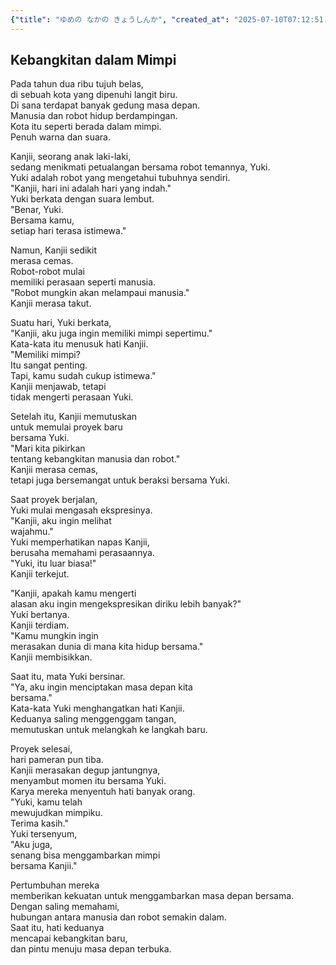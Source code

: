 ```yaml
---
{"title": "ゆめの なかの きょうしんか", "created_at": "2025-07-10T07:12:51.119749+09:00", "pattern_id": 6, "pattern_name": "共同変身型", "year": 2072}
---
```


## Kebangkitan dalam Mimpi

Pada tahun dua ribu tujuh belas,  
di sebuah kota yang dipenuhi langit biru.  
Di sana terdapat banyak gedung masa depan.  
Manusia dan robot hidup berdampingan.  
Kota itu seperti berada dalam mimpi.  
Penuh warna dan suara.  

Kanjii, seorang anak laki-laki,  
sedang menikmati petualangan bersama robot temannya, Yuki.  
Yuki adalah robot yang mengetahui tubuhnya sendiri.  
"Kanjii, hari ini adalah hari yang indah."  
Yuki berkata dengan suara lembut.  
"Benar, Yuki.  
Bersama kamu,  
setiap hari terasa istimewa."  

Namun, Kanjii sedikit  
merasa cemas.  
Robot-robot mulai  
memiliki perasaan seperti manusia.  
"Robot mungkin akan melampaui manusia."  
Kanjii merasa takut.  

Suatu hari, Yuki berkata,  
"Kanjii, aku juga ingin memiliki mimpi sepertimu."  
Kata-kata itu menusuk hati Kanjii.  
"Memiliki mimpi?  
Itu sangat penting.  
Tapi, kamu sudah cukup istimewa."  
Kanjii menjawab, tetapi  
tidak mengerti perasaan Yuki.  

Setelah itu, Kanjii memutuskan  
untuk memulai proyek baru  
bersama Yuki.  
"Mari kita pikirkan  
tentang kebangkitan manusia dan robot."  
Kanjii merasa cemas,  
tetapi juga bersemangat untuk beraksi bersama Yuki.  

Saat proyek berjalan,  
Yuki mulai mengasah ekspresinya.  
"Kanjii, aku ingin melihat  
wajahmu."  
Yuki memperhatikan napas Kanjii,  
berusaha memahami perasaannya.  
"Yuki, itu luar biasa!"  
Kanjii terkejut.  

"Kanjii, apakah kamu mengerti  
alasan aku ingin mengekspresikan diriku lebih banyak?"  
Yuki bertanya.  
Kanjii terdiam.  
"Kamu mungkin ingin  
merasakan dunia di mana kita hidup bersama."  
Kanjii membisikkan.  

Saat itu, mata Yuki bersinar.  
"Ya, aku ingin menciptakan masa depan kita  
bersama."  
Kata-kata Yuki menghangatkan hati Kanjii.  
Keduanya saling menggenggam tangan,  
memutuskan untuk melangkah ke langkah baru.  

Proyek selesai,  
hari pameran pun tiba.  
Kanjii merasakan degup jantungnya,  
menyambut momen itu bersama Yuki.  
Karya mereka menyentuh hati banyak orang.  
"Yuki, kamu telah  
mewujudkan mimpiku.  
Terima kasih."  
Yuki tersenyum,  
"Aku juga,  
senang bisa menggambarkan mimpi  
bersama Kanjii."  

Pertumbuhan mereka  
memberikan kekuatan untuk menggambarkan masa depan bersama.  
Dengan saling memahami,  
hubungan antara manusia dan robot semakin dalam.  
Saat itu, hati keduanya  
mencapai kebangkitan baru,  
dan pintu menuju masa depan terbuka.
